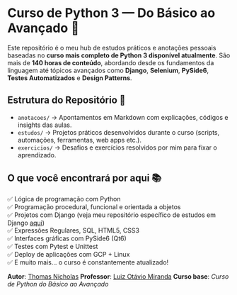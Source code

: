 # Curso de Python 3 — Do Básico ao Avançado 🚀

Este repositório é o meu hub de estudos práticos e anotações pessoais baseadas no **curso mais completo de Python 3 disponível atualmente**. São mais de **140 horas de conteúdo**, abordando desde os fundamentos da linguagem até tópicos avançados como **Django**, **Selenium**, **PySide6**, **Testes Automatizados** e **Design Patterns**.

## Estrutura do Repositório 📁

- `anotacoes/` → Apontamentos em Markdown com explicações, códigos e insights das aulas.
- `estudos/` → Projetos práticos desenvolvidos durante o curso (scripts, automações, ferramentas, web apps etc.).
- `exercicios/` → Desafios e exercícios resolvidos por mim para fixar o aprendizado.

## O que você encontrará por aqui 📚

✅ Lógica de programação com Python  
✅ Programação procedural, funcional e orientada a objetos  
✅ Projetos com Django (veja meu repositório específico de estudos em Django [aqui](https://github.com/seu-usuario/[link-do-repo]))  
✅ Expressões Regulares, SQL, HTML5, CSS3  
✅ Interfaces gráficas com PySide6 (Qt6)  
✅ Testes com Pytest e Unittest  
✅ Deploy de aplicações com GCP + Linux  
✅ E muito mais... o curso é constantemente atualizado!

**Autor**: [Thomas Nicholas](https://github.com/ThomasNicholas21)
**Professor**: [Luiz Otávio Miranda](https://gist.github.com/luizomf)
**Curso base**: _Curso de Python do Básico ao Avançado_  
